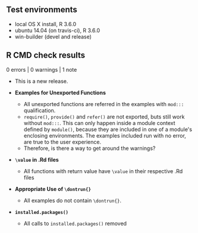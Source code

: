 ## Test environments
* local OS X install, R 3.6.0
* ubuntu 14.04 (on travis-ci), R 3.6.0
* win-builder (devel and release)

## R CMD check results

0 errors | 0 warnings | 1 note

* This is a new release.


- __Examples for Unexported Functions__
  - All unexported functions are referred in the examples with `mod:::` qualification.
  - `require()`, `provide()` and `refer()` are not exported, buts still work without `mod:::`. This can only happen inside a module context defined by `module()`, because they are included in one of a module's enclosing environments. The examples included run with no error, are true to the user experience. 
  - Therefore, is there a way to get around the warnings? 
  
- __`\value` in .Rd files__
  - All functions with return value have `\value` in their respective .Rd files
  
- __Appropriate Use of `\dontrun{}`__
  - All examples do not contain `\dontrun{}`.
  
- __`installed.packages()`__
  - All calls to `installed.packages()` removed 
